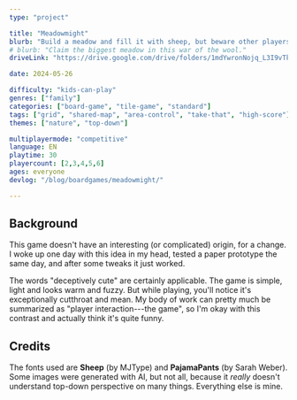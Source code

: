 ```yaml
---
type: "project"

title: "Meadowmight"
blurb: "Build a meadow and fill it with sheep, but beware other players stomping into your peaceful grasslands and fencing off the wrong parts!"
# blurb: "Claim the biggest meadow in this war of the wool."
driveLink: "https://drive.google.com/drive/folders/1mdYwronNojq_L3I9vTkGdCVhVsnpiruT"

date: 2024-05-26

difficulty: "kids-can-play"
genres: ["family"]
categories: ["board-game", "tile-game", "standard"]
tags: ["grid", "shared-map", "area-control", "take-that", "high-score"]
themes: ["nature", "top-down"]

multiplayermode: "competitive"
language: EN
playtime: 30
playercount: [2,3,4,5,6]
ages: everyone
devlog: "/blog/boardgames/meadowmight/"

---
```


## Background

This game doesn't have an interesting (or complicated) origin, for a change. I woke up one day with this idea in my head, tested a paper prototype the same day, and after some tweaks it just worked.

The words "deceptively cute" are certainly applicable. The game is simple, light and looks warm and fuzzy. But while playing, you'll notice it's exceptionally cutthroat and mean. My body of work can pretty much be summarized as "player interaction---the game", so I'm okay with this contrast and actually think it's quite funny.

## Credits

The fonts used are **Sheep** (by MJType) and **PajamaPants** (by Sarah Weber). Some images were generated with AI, but not all, because it _really_ doesn't understand top-down perspective on many things. Everything else is mine.

